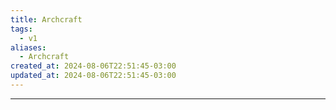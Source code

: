 ```yaml
---
title: Archcraft
tags:
  - v1
aliases:
  - Archcraft
created_at: 2024-08-06T22:51:45-03:00
updated_at: 2024-08-06T22:51:45-03:00
---
```



---

